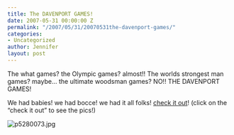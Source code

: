 ```yaml
---
title: The DAVENPORT GAMES!
date: 2007-05-31 00:00:00 Z
permalink: "/2007/05/31/20070531the-davenport-games/"
categories:
- Uncategorized
author: Jennifer
layout: post
---
```


The what games? the Olympic games? almost!! The worlds strongest man games? maybe&#8230; the ultimate woodsman games? NO!! THE DAVENPORT GAMES!

We had babies! we had bocce! we had it all folks! [check it out](http://www.flickr.com/photos/jenniferandJennifers_photos/sets/72157600292147751/ "check it out")! (click on the &#8220;check it out&#8221; to see the pics!)

<img id="image177" alt="p5280073.jpg" src="/teamelam/assets/images/The-DAVENPORT-GAMES/1180570230000-missing.jpg" />
